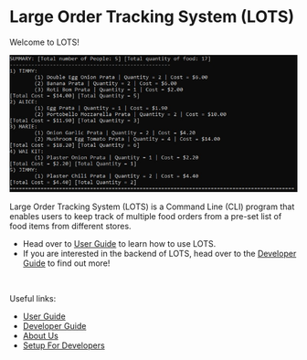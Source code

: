 # Large Order Tracking System (LOTS)

Welcome to LOTS!

![LOTS WelcomePage](https://raw.githubusercontent.com/AY2122S1-CS2113-T13-2/tp/master/docs/UG%20Images/MainMenuImg.jpg)

Large Order Tracking System (LOTS) is a Command Line (CLI) program that enables users to
keep track of multiple food orders from a pre-set list of food items from different stores.

- Head over to [User Guide](UserGuide.md) to learn how to use LOTS.
- If you are interested in the backend of LOTS, head over to the [Developer Guide](DeveloperGuide.md) to find out more!

<br>

Useful links:
* [User Guide](UserGuide.md)
* [Developer Guide](DeveloperGuide.md)
* [About Us](AboutUs.md)
* [Setup For Developers](settingUp.md)
